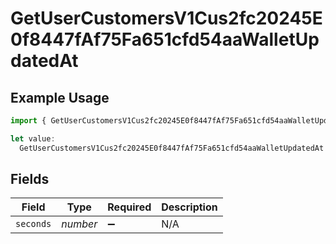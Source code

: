 # GetUserCustomersV1Cus2fc20245E0f8447fAf75Fa651cfd54aaWalletUpdatedAt

## Example Usage

```typescript
import { GetUserCustomersV1Cus2fc20245E0f8447fAf75Fa651cfd54aaWalletUpdatedAt } from "@dhaba/safepay-ts/models/operations";

let value:
  GetUserCustomersV1Cus2fc20245E0f8447fAf75Fa651cfd54aaWalletUpdatedAt = {};
```

## Fields

| Field              | Type               | Required           | Description        |
| ------------------ | ------------------ | ------------------ | ------------------ |
| `seconds`          | *number*           | :heavy_minus_sign: | N/A                |